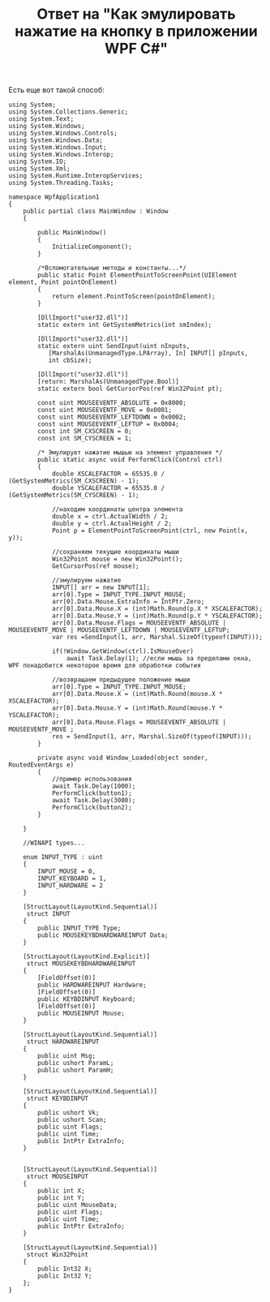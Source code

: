 ﻿---
title: "Ответ на \"Как эмулировать нажатие на кнопку в приложении WPF C#\""
se.owner.user_id: 240512
se.owner.display_name: "MSDN.WhiteKnight"
se.owner.link: "https://ru.stackoverflow.com/users/240512/msdn-whiteknight"
se.answer_id: 824466
se.question_id: 821933
se.post_type: answer
se.score: 0
se.is_accepted: False
---
<p>Есть еще вот такой способ:</p>

<pre><code>using System;
using System.Collections.Generic;
using System.Text;
using System.Windows;
using System.Windows.Controls;
using System.Windows.Data;
using System.Windows.Input;
using System.Windows.Interop;
using System.IO;
using System.Xml;
using System.Runtime.InteropServices;
using System.Threading.Tasks;

namespace WpfApplication1
{
    public partial class MainWindow : Window
    {

        public MainWindow()
        {
            InitializeComponent();             
        }

        /*Вспомогательные методы и константы...*/
        public static Point ElementPointToScreenPoint(UIElement element, Point pointOnElement)
        {
            return element.PointToScreen(pointOnElement);
        }

        [DllImport("user32.dll")]
        static extern int GetSystemMetrics(int smIndex);

        [DllImport("user32.dll")]
        static extern uint SendInput(uint nInputs,
           [MarshalAs(UnmanagedType.LPArray), In] INPUT[] pInputs,
           int cbSize);

        [DllImport("user32.dll")]
        [return: MarshalAs(UnmanagedType.Bool)]
        static extern bool GetCursorPos(ref Win32Point pt);

        const uint MOUSEEVENTF_ABSOLUTE = 0x8000;
        const uint MOUSEEVENTF_MOVE = 0x0001;
        const uint MOUSEEVENTF_LEFTDOWN = 0x0002;
        const uint MOUSEEVENTF_LEFTUP = 0x0004;
        const int SM_CXSCREEN = 0;
        const int SM_CYSCREEN = 1;        

        /* Эмулирует нажатие мышью на элемент управления */
        public static async void PerformClick(Control ctrl)
        { 
            double XSCALEFACTOR = 65535.0 / (GetSystemMetrics(SM_CXSCREEN) - 1);
            double YSCALEFACTOR = 65535.0 / (GetSystemMetrics(SM_CYSCREEN) - 1);

            //находим координаты центра элемента
            double x = ctrl.ActualWidth / 2;
            double y = ctrl.ActualHeight / 2;
            Point p = ElementPointToScreenPoint(ctrl, new Point(x, y));            

            //сохраняем текущие координаты мыши
            Win32Point mouse = new Win32Point();
            GetCursorPos(ref mouse);            

            //эмулируем нажатие
            INPUT[] arr = new INPUT[1];            
            arr[0].Type = INPUT_TYPE.INPUT_MOUSE;
            arr[0].Data.Mouse.ExtraInfo = IntPtr.Zero;
            arr[0].Data.Mouse.X = (int)Math.Round(p.X * XSCALEFACTOR);
            arr[0].Data.Mouse.Y = (int)Math.Round(p.Y * YSCALEFACTOR);
            arr[0].Data.Mouse.Flags = MOUSEEVENTF_ABSOLUTE | MOUSEEVENTF_MOVE | MOUSEEVENTF_LEFTDOWN | MOUSEEVENTF_LEFTUP;
            var res =SendInput(1, arr, Marshal.SizeOf(typeof(INPUT)));            

            if(!Window.GetWindow(ctrl).IsMouseOver)
                await Task.Delay(1); //если мышь за пределами окна, WPF понадобится некоторое время для обработки события

            //возвращаем предыдущее положение мыши
            arr[0].Type = INPUT_TYPE.INPUT_MOUSE;
            arr[0].Data.Mouse.X = (int)Math.Round(mouse.X * XSCALEFACTOR);
            arr[0].Data.Mouse.Y = (int)Math.Round(mouse.Y * YSCALEFACTOR);
            arr[0].Data.Mouse.Flags = MOUSEEVENTF_ABSOLUTE | MOUSEEVENTF_MOVE ;
            res = SendInput(1, arr, Marshal.SizeOf(typeof(INPUT)));
        }

        private async void Window_Loaded(object sender, RoutedEventArgs e)
        {
            //пример использования
            await Task.Delay(1000);
            PerformClick(button1); 
            await Task.Delay(3000);
            PerformClick(button2);
        }  

    }

    //WINAPI types...

    enum INPUT_TYPE : uint
    {
        INPUT_MOUSE = 0,
        INPUT_KEYBOARD = 1,
        INPUT_HARDWARE = 2
    }

    [StructLayout(LayoutKind.Sequential)]
     struct INPUT
    {
        public INPUT_TYPE Type;
        public MOUSEKEYBDHARDWAREINPUT Data;
    }

    [StructLayout(LayoutKind.Explicit)]
     struct MOUSEKEYBDHARDWAREINPUT
    {
        [FieldOffset(0)]
        public HARDWAREINPUT Hardware;
        [FieldOffset(0)]
        public KEYBDINPUT Keyboard;
        [FieldOffset(0)]
        public MOUSEINPUT Mouse;
    }

    [StructLayout(LayoutKind.Sequential)]
     struct HARDWAREINPUT
    {
        public uint Msg;
        public ushort ParamL;
        public ushort ParamH;
    }

    [StructLayout(LayoutKind.Sequential)]
     struct KEYBDINPUT
    {
        public ushort Vk;
        public ushort Scan;
        public uint Flags;
        public uint Time;
        public IntPtr ExtraInfo;
    }


    [StructLayout(LayoutKind.Sequential)]
     struct MOUSEINPUT
    {
        public int X;
        public int Y;
        public uint MouseData;
        public uint Flags;
        public uint Time;
        public IntPtr ExtraInfo;
    }

    [StructLayout(LayoutKind.Sequential)]
     struct Win32Point
    {
        public Int32 X;
        public Int32 Y;
    };
}
</code></pre>
